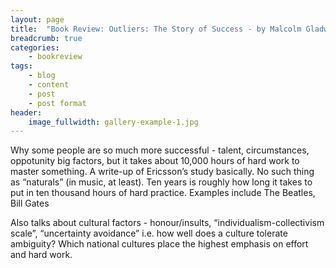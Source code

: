 ```yaml
---
layout: page
title:  "Book Review: Outliers: The Story of Success - by Malcolm Gladwell"
breadcrumb: true
categories:
    - bookreview
tags:
    - blog
    - content
    - post
    - post format
header:
    image_fullwidth: gallery-example-1.jpg
---
```

Why some people are so much more successful - talent, circumstances, oppotunity big factors, but it takes about 10,000 hours of hard work to master something. A write-up of Ericsson’s study basically.
No such thing as “naturals” (in music, at least). Ten years is roughly how long it takes to put in ten thousand hours of hard practice. Examples include The Beatles, Bill Gates

Also talks about cultural factors - honour/insults,   “individualism-collectivism scale”, “uncertainty avoidance”  i.e. how well does a culture tolerate ambiguity? 
Which national cultures place the highest emphasis on effort and hard work.
